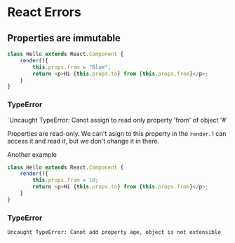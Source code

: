# React Errors

## Properties are immutable
```Javascript
class Hello extends React.Component {
    render(){
        this.props.from = "Blue";
        return <p>Hi {this.props.to} from {this.props.from}</p>;
    }
}
```
### TypeError
`Uncaught TypeError: Canot assign to read only property 'from' of object '#<Object>' 

Properties are read-only. We can't asign to this property in the `render`. I can access it and read it, but we don't change it in there. 


Another example

```Javascript
class Hello extends React.Component {
    render(){
        this.props.from = 10;
        return <p>Hi {this.props.to} from {this.props.from}</p>;
    }
}
```

### TypeError
`Uncaught TypeError: Canot add property age, object is not extensible` 

